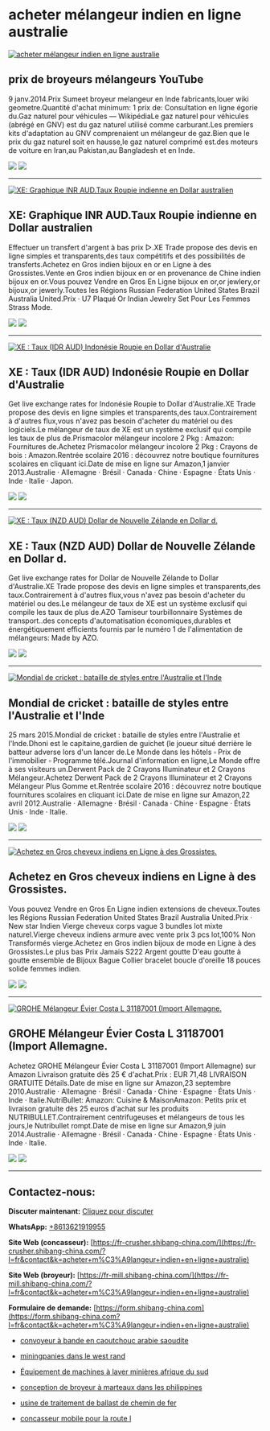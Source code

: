 # acheter mélangeur indien en ligne australie

<a href="https://swt.shibang-china.com/?l=fr&img&k=acheter+m%C3%A9langeur+indien+en+ligne+australie" target="_blank">![acheter mélangeur indien en ligne australie](http://static.shibang-china.com/all-800x300/739.jpg)</a>

## prix de broyeurs mélangeurs YouTube
9 janv.2014.Prix Sumeet broyeur melangeur en Inde fabricants,louer wiki geometre.Quantité d&#39;achat minimum: 1 prix de: Consultation en ligne égorie du.Gaz naturel pour véhicules — WikipédiaLe gaz naturel pour véhicules (abrégé en GNV) est du gaz naturel utilisé comme carburant.Les premiers kits d&#39;adaptation au GNV comprenaient un mélangeur de gaz.Bien que le prix du gaz naturel soit en hausse,le gaz naturel comprimé est.des moteurs de voiture en Iran,au Pakistan,au Bangladesh et en Inde.


<a href="https://whatsapp.shibangsoft.com/WhatsApp.php" target="_blank" title="WhatsApp">![](http://static.shibang-china.com/icon/whatsapp.png)</a> <a href="https://swt.shibang-china.com/?l=fr&icon&k=acheter+m%C3%A9langeur+indien+en+ligne+australie" target="_blank">![](http://static.shibang-china.com/icon/chat-fr.png)</a>

---

<a href="https://swt.shibang-china.com/?l=fr&img&k=acheter+m%C3%A9langeur+indien+en+ligne+australie" target="_blank">![XE: Graphique INR AUD.Taux Roupie indienne en Dollar australien](http://static.shibang-china.com/all-800x300/339.jpg)</a>

## XE: Graphique INR AUD.Taux Roupie indienne en Dollar australien
Effectuer un transfert d&#39;argent à bas prix ▷.XE Trade propose des devis en ligne simples et transparents,des taux compétitifs et des possibilités de transferts.Achetez en Gros indien bijoux en or en Ligne à des Grossistes.Vente en Gros indien bijoux en or en provenance de Chine indien bijoux en or.Vous pouvez Vendre en Gros En Ligne bijoux en or,or jewlery,or bijoux,or jewerly.Toutes les Régions Russian Federation United States Brazil Australia United.Prix &middot; U7 Plaqué Or Indian Jewelry Set Pour Les Femmes Strass Mode.


<a href="https://whatsapp.shibangsoft.com/WhatsApp.php" target="_blank" title="WhatsApp">![](http://static.shibang-china.com/icon/whatsapp.png)</a> <a href="https://swt.shibang-china.com/?l=fr&icon&k=acheter+m%C3%A9langeur+indien+en+ligne+australie" target="_blank">![](http://static.shibang-china.com/icon/chat-fr.png)</a>

---

<a href="https://swt.shibang-china.com/?l=fr&img&k=acheter+m%C3%A9langeur+indien+en+ligne+australie" target="_blank">![XE : Taux (IDR AUD) Indonésie Roupie en Dollar d&#39;Australie](http://static.shibang-china.com/all-800x300/940.jpg)</a>

## XE : Taux (IDR AUD) Indonésie Roupie en Dollar d&#39;Australie
Get live exchange rates for Indonésie Roupie to Dollar d&#39;Australie.XE Trade propose des devis en ligne simples et transparents,des taux.Contrairement à d&#39;autres flux,vous n&#39;avez pas besoin d&#39;acheter du matériel ou des logiciels.Le mélangeur de taux de XE est un système exclusif qui compile les taux de plus de.Prismacolor mélangeur incolore 2 Pkg : Amazon: Fournitures de.Achetez Prismacolor mélangeur incolore 2 Pkg : Crayons de bois : Amazon.Rentrée scolaire 2016 : découvrez notre boutique fournitures scolaires en cliquant ici.Date de mise en ligne sur Amazon,1 janvier 2013.Australie &middot; Allemagne &middot; Brésil &middot; Canada &middot; Chine &middot; Espagne &middot; États Unis &middot; Inde &middot; Italie &middot; Japon.


<a href="https://whatsapp.shibangsoft.com/WhatsApp.php" target="_blank" title="WhatsApp">![](http://static.shibang-china.com/icon/whatsapp.png)</a> <a href="https://swt.shibang-china.com/?l=fr&icon&k=acheter+m%C3%A9langeur+indien+en+ligne+australie" target="_blank">![](http://static.shibang-china.com/icon/chat-fr.png)</a>

---

<a href="https://swt.shibang-china.com/?l=fr&img&k=acheter+m%C3%A9langeur+indien+en+ligne+australie" target="_blank">![XE : Taux (NZD AUD) Dollar de Nouvelle Zélande en Dollar d.](http://static.shibang-china.com/all-800x300/1390.jpg)</a>

## XE : Taux (NZD AUD) Dollar de Nouvelle Zélande en Dollar d.
Get live exchange rates for Dollar de Nouvelle Zélande to Dollar d&#39;Australie.XE Trade propose des devis en ligne simples et transparents,des taux.Contrairement à d&#39;autres flux,vous n&#39;avez pas besoin d&#39;acheter du matériel ou des.Le mélangeur de taux de XE est un système exclusif qui compile les taux de plus de.AZO Tamiseur tourbillonnaire Systèmes de transport..des concepts d&#39;automatisation économiques,durables et énergétiquement efficients fournis par le numéro 1 de l&#39;alimentation de mélangeurs: Made by AZO.


<a href="https://whatsapp.shibangsoft.com/WhatsApp.php" target="_blank" title="WhatsApp">![](http://static.shibang-china.com/icon/whatsapp.png)</a> <a href="https://swt.shibang-china.com/?l=fr&icon&k=acheter+m%C3%A9langeur+indien+en+ligne+australie" target="_blank">![](http://static.shibang-china.com/icon/chat-fr.png)</a>

---

<a href="https://swt.shibang-china.com/?l=fr&img&k=acheter+m%C3%A9langeur+indien+en+ligne+australie" target="_blank">![Mondial de cricket : bataille de styles entre l&#39;Australie et l&#39;Inde](http://static.shibang-china.com/all-800x300/1508.jpg)</a>

## Mondial de cricket : bataille de styles entre l&#39;Australie et l&#39;Inde
25 mars 2015.Mondial de cricket : bataille de styles entre l&#39;Australie et l&#39;Inde.Dhoni est le capitaine,gardien de guichet (le joueur situé derrière le batteur adverse lors d&#39;un lancer de.Le Monde dans les hôtels ▫ Prix de l&#39;immobilier ▫ Programme télé.Journal d&#39;information en ligne,Le Monde offre à ses visiteurs un.Derwent Pack de 2 Crayons Illuminateur et 2 Crayons Mélangeur.Achetez Derwent Pack de 2 Crayons Illuminateur et 2 Crayons Mélangeur Plus Gomme et.Rentrée scolaire 2016 : découvrez notre boutique fournitures scolaires en cliquant ici.Date de mise en ligne sur Amazon,22 avril 2012.Australie &middot; Allemagne &middot; Brésil &middot; Canada &middot; Chine &middot; Espagne &middot; États Unis &middot; Inde &middot; Italie.


<a href="https://whatsapp.shibangsoft.com/WhatsApp.php" target="_blank" title="WhatsApp">![](http://static.shibang-china.com/icon/whatsapp.png)</a> <a href="https://swt.shibang-china.com/?l=fr&icon&k=acheter+m%C3%A9langeur+indien+en+ligne+australie" target="_blank">![](http://static.shibang-china.com/icon/chat-fr.png)</a>

---

<a href="https://swt.shibang-china.com/?l=fr&img&k=acheter+m%C3%A9langeur+indien+en+ligne+australie" target="_blank">![Achetez en Gros cheveux indiens en Ligne à des Grossistes.](http://static.shibang-china.com/all-800x300/1489.jpg)</a>

## Achetez en Gros cheveux indiens en Ligne à des Grossistes.
Vous pouvez Vendre en Gros En Ligne indien extensions de cheveux.Toutes les Régions Russian Federation United States Brazil Australia United.Prix &middot; New star Indien Vierge cheveux corps vague 3 bundles lot mixte naturel.Vierge cheveux indiens armure avec vente prix 3 pcs lot,100% Non Transformés vierge.Achetez en Gros indien bijoux de mode en Ligne à des Grossistes.Le plus bas Prix Jamais S222 Argent goutte D&#39;eau goutte à goutte ensemble de Bijoux Bague Collier bracelet boucle d&#39;oreille 18 pouces solide femmes indien.


<a href="https://whatsapp.shibangsoft.com/WhatsApp.php" target="_blank" title="WhatsApp">![](http://static.shibang-china.com/icon/whatsapp.png)</a> <a href="https://swt.shibang-china.com/?l=fr&icon&k=acheter+m%C3%A9langeur+indien+en+ligne+australie" target="_blank">![](http://static.shibang-china.com/icon/chat-fr.png)</a>

---

<a href="https://swt.shibang-china.com/?l=fr&img&k=acheter+m%C3%A9langeur+indien+en+ligne+australie" target="_blank">![GROHE Mélangeur Évier Costa L 31187001 (Import Allemagne.](http://static.shibang-china.com/all-800x300/733.jpg)</a>

## GROHE Mélangeur Évier Costa L 31187001 (Import Allemagne.
Achetez GROHE Mélangeur Évier Costa L 31187001 (Import Allemagne) sur Amazon Livraison gratuite dès 25 € d&#39;achat.Prix : EUR 71,48 LIVRAISON GRATUITE Détails.Date de mise en ligne sur Amazon,23 septembre 2010.Australie &middot; Allemagne &middot; Brésil &middot; Canada &middot; Chine &middot; Espagne &middot; États Unis &middot; Inde &middot; Italie.NutriBullet: Amazon: Cuisine &amp; MaisonAmazon: Petits prix et livraison gratuite dès 25 euros d&#39;achat sur les produits NUTRIBULLET.Contrairement centrifugeuses et mélangeurs de tous les jours,le Nutribullet rompt.Date de mise en ligne sur Amazon,9 juin 2014.Australie &middot; Allemagne &middot; Brésil &middot; Canada &middot; Chine &middot; Espagne &middot; États Unis &middot; Inde &middot; Italie.


<a href="https://whatsapp.shibangsoft.com/WhatsApp.php" target="_blank" title="WhatsApp">![](http://static.shibang-china.com/icon/whatsapp.png)</a> <a href="https://swt.shibang-china.com/?l=fr&icon&k=acheter+m%C3%A9langeur+indien+en+ligne+australie" target="_blank">![](http://static.shibang-china.com/icon/chat-fr.png)</a>

---
## Contactez-nous:

**Discuter maintenant:** [Cliquez pour discuter](https://swt.shibang-china.com?l=fr&contact&k=acheter+m%C3%A9langeur+indien+en+ligne+australie)

**WhatsApp:**  [+8613621919955](https://whatsapp.shibangsoft.com/WhatsApp.php)

**Site Web (concasseur):** [https://fr-crusher.shibang-china.com/](https://fr-crusher.shibang-china.com/?l=fr&contact&k=acheter+m%C3%A9langeur+indien+en+ligne+australie)

**Site Web (broyeur):** [https://fr-mill.shibang-china.com/](https://fr-mill.shibang-china.com/?l=fr&contact&k=acheter+m%C3%A9langeur+indien+en+ligne+australie)

**Formulaire de demande:** [https://form.shibang-china.com](https://form.shibang-china.com?l=fr&contact&k=acheter+m%C3%A9langeur+indien+en+ligne+australie)

* [convoyeur à bande en caoutchouc arabie saoudite](../54/convoyeur%20%C3%A0%20bande%20en%20caoutchouc%20arabie%20saoudite.md)

* [miningpanies dans le west rand](../54/miningpanies%20dans%20le%20west%20rand.md)

* [Équipement de machines à laver minières afrique du sud](../53/%C3%89quipement%20de%20machines%20%C3%A0%20laver%20mini%C3%A8res%20afrique%20du%20sud.md)

* [conception de broyeur à marteaux dans les philippines](../51/conception%20de%20broyeur%20%C3%A0%20marteaux%20dans%20les%20philippines.md)

* [usine de traitement de ballast de chemin de fer](../49/usine%20de%20traitement%20de%20ballast%20de%20chemin%20de%20fer.md)

* [concasseur mobile pour la route l](../52/concasseur%20mobile%20pour%20la%20route%20l.md)